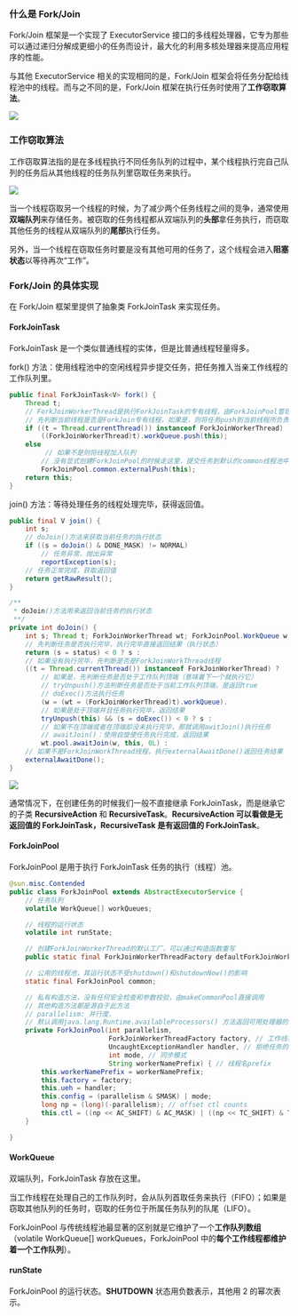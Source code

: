 ### 什么是 Fork/Join

Fork/Join 框架是一个实现了 ExecutorService 接口的多线程处理器，它专为那些可以通过递归分解成更细小的任务而设计，最大化的利用多核处理器来提高应用程序的性能。

与其他 ExecutorService 相关的实现相同的是，Fork/Join 框架会将任务分配给线程池中的线程。而与之不同的是，Fork/Join 框架在执行任务时使用了**工作窃取算法**。

![](http://concurrent.redspider.group/article/03/imgs/fork_join%E6%B5%81%E7%A8%8B%E5%9B%BE.png)

### 工作窃取算法

工作窃取算法指的是在多线程执行不同任务队列的过程中，某个线程执行完自己队列的任务后从其他线程的任务队列里窃取任务来执行。

![](http://concurrent.redspider.group/article/03/imgs/%E5%B7%A5%E4%BD%9C%E7%AA%83%E5%8F%96%E7%AE%97%E6%B3%95%E8%BF%90%E8%A1%8C%E6%B5%81%E7%A8%8B%E5%9B%BE.png)

当一个线程窃取另一个线程的时候，为了减少两个任务线程之间的竞争，通常使用**双端队列**来存储任务。被窃取的任务线程都从双端队列的**头部**拿任务执行，而窃取其他任务的线程从双端队列的**尾部**执行任务。

另外，当一个线程在窃取任务时要是没有其他可用的任务了，这个线程会进入**阻塞状态**以等待再次“工作”。

### Fork/Join 的具体实现

在 Fork/Join 框架里提供了抽象类 ForkJoinTask 来实现任务。

#### ForkJoinTask

ForkJoinTask 是一个类似普通线程的实体，但是比普通线程轻量得多。

fork() 方法：使用线程池中的空闲线程异步提交任务，把任务推入当亲工作线程的工作队列里。

```java
public final ForkJoinTask<V> fork() {
    Thread t;
    // ForkJoinWorkerThread是执行ForkJoinTask的专有线程，由ForkJoinPool管理
    // 先判断当前线程是否是ForkJoin专有线程，如果是，则将任务push到当前线程所负责的队列里去
    if ((t = Thread.currentThread()) instanceof ForkJoinWorkerThread)
        ((ForkJoinWorkerThread)t).workQueue.push(this);
    else
         // 如果不是则将线程加入队列
        // 没有显式创建ForkJoinPool的时候走这里，提交任务到默认的common线程池中
        ForkJoinPool.common.externalPush(this);
    return this;
}
```

join() 方法：等待处理任务的线程处理完毕，获得返回值。

```java
public final V join() {
    int s;
    // doJoin()方法来获取当前任务的执行状态
    if ((s = doJoin() & DONE_MASK) != NORMAL)
        // 任务异常，抛出异常
        reportException(s);
    // 任务正常完成，获取返回值
    return getRawResult();
}

/**
 * doJoin()方法用来返回当前任务的执行状态
 **/
private int doJoin() {
    int s; Thread t; ForkJoinWorkerThread wt; ForkJoinPool.WorkQueue w;
    // 先判断任务是否执行完毕，执行完毕直接返回结果（执行状态）
    return (s = status) < 0 ? s :
    // 如果没有执行完毕，先判断是否是ForkJoinWorkThread线程
    ((t = Thread.currentThread()) instanceof ForkJoinWorkerThread) ?
        // 如果是，先判断任务是否处于工作队列顶端（意味着下一个就执行它）
        // tryUnpush()方法判断任务是否处于当前工作队列顶端，是返回true
        // doExec()方法执行任务
        (w = (wt = (ForkJoinWorkerThread)t).workQueue).
        // 如果是处于顶端并且任务执行完毕，返回结果
        tryUnpush(this) && (s = doExec()) < 0 ? s :
        // 如果不在顶端或者在顶端却没未执行完毕，那就调用awitJoin()执行任务
        // awaitJoin()：使用自旋使任务执行完成，返回结果
        wt.pool.awaitJoin(w, this, 0L) :
    // 如果不是ForkJoinWorkThread线程，执行externalAwaitDone()返回任务结果
    externalAwaitDone();
}
```

![](http://concurrent.redspider.group/article/03/imgs/join%E6%B5%81%E7%A8%8B%E5%9B%BE.png)

通常情况下，在创建任务的时候我们一般不直接继承 ForkJoinTask，而是继承它的子类 **RecursiveAction** 和 **RecursiveTask**。**RecursiveAction 可以看做是无返回值的 ForkJoinTask，RecursiveTask 是有返回值的 ForkJoinTask**。

#### ForkJoinPool

ForkJoinPool 是用于执行 ForkJoinTask 任务的执行（线程）池。

```java
@sun.misc.Contended
public class ForkJoinPool extends AbstractExecutorService {
    // 任务队列
    volatile WorkQueue[] workQueues;   

    // 线程的运行状态
    volatile int runState;  

    // 创建ForkJoinWorkerThread的默认工厂，可以通过构造函数重写
    public static final ForkJoinWorkerThreadFactory defaultForkJoinWorkerThreadFactory;

    // 公用的线程池，其运行状态不受shutdown()和shutdownNow()的影响
    static final ForkJoinPool common;

    // 私有构造方法，没有任何安全检查和参数校验，由makeCommonPool直接调用
    // 其他构造方法都是源自于此方法
    // parallelism: 并行度，
    // 默认调用java.lang.Runtime.availableProcessors() 方法返回可用处理器的数量
    private ForkJoinPool(int parallelism,
                         ForkJoinWorkerThreadFactory factory, // 工作线程工厂
                         UncaughtExceptionHandler handler, // 拒绝任务的handler
                         int mode, // 同步模式
                         String workerNamePrefix) { // 线程名prefix
        this.workerNamePrefix = workerNamePrefix;
        this.factory = factory;
        this.ueh = handler;
        this.config = (parallelism & SMASK) | mode;
        long np = (long)(-parallelism); // offset ctl counts
        this.ctl = ((np << AC_SHIFT) & AC_MASK) | ((np << TC_SHIFT) & TC_MASK);
    }

}
```

#### WorkQueue

双端队列，ForkJoinTask 存放在这里。

当工作线程在处理自己的工作队列时，会从队列首取任务来执行（FIFO）；如果是窃取其他队列的任务时，窃取的任务位于所属任务队列的队尾（LIFO）。

ForkJoinPool 与传统线程池最显著的区别就是它维护了一个**工作队列数组**（volatile WorkQueue[] workQueues，ForkJoinPool 中的**每个工作线程都维护着一个工作队列**）。

#### runState

ForkJoinPool 的运行状态。**SHUTDOWN** 状态用负数表示，其他用 2 的幂次表示。